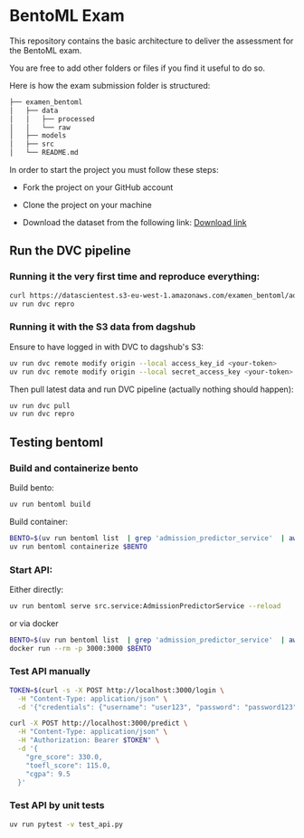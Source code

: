 # BentoML Exam

This repository contains the basic architecture to deliver the assessment for the BentoML exam.

You are free to add other folders or files if you find it useful to do so.

Here is how the exam submission folder is structured:

```bash       
├── examen_bentoml          
│   ├── data       
│   │   ├── processed      
│   │   └── raw           
│   ├── models      
│   ├── src       
│   └── README.md
```

In order to start the project you must follow these steps:

- Fork the project on your GitHub account

- Clone the project on your machine

- Download the dataset from the following link: [Download link](https://datascientest.s3-eu-west-1.amazonaws.com/examen_bentoml/admissions.csv)


## Run the DVC pipeline

### Running it the very first time and reproduce everything:

```bash
curl https://datascientest.s3-eu-west-1.amazonaws.com/examen_bentoml/admissions.csv -o data/raw/admission.csv
uv run dvc repro
```

### Running it with the S3 data from dagshub

Ensure to have logged in with DVC to dagshub's S3:

```bash
uv run dvc remote modify origin --local access_key_id <your-token>
uv run dvc remote modify origin --local secret_access_key <your-token>
```

Then pull latest data and run DVC pipeline (actually nothing should happen):

```bash
uv run dvc pull
uv run dvc repro
```

## Testing bentoml

### Build and containerize bento

Build bento:

```bash
uv run bentoml build
```

Build container:
```bash
BENTO=$(uv run bentoml list  | grep 'admission_predictor_service'  | awk '{print $1}')
uv run bentoml containerize $BENTO
```


### Start API:

Either directly:

```bash
uv run bentoml serve src.service:AdmissionPredictorService --reload
```

or via docker

```bash
BENTO=$(uv run bentoml list  | grep 'admission_predictor_service'  | awk '{print $1}')
docker run --rm -p 3000:3000 $BENTO
```

### Test API manually

```bash
TOKEN=$(curl -s -X POST http://localhost:3000/login \
  -H "Content-Type: application/json" \
  -d '{"credentials": {"username": "user123", "password": "password123"}}' | jq -r '.token')

curl -X POST http://localhost:3000/predict \
  -H "Content-Type: application/json" \
  -H "Authorization: Bearer $TOKEN" \
  -d '{
    "gre_score": 330.0,
    "toefl_score": 115.0,
    "cgpa": 9.5
  }'
```

### Test API by unit tests

```bash
uv run pytest -v test_api.py
```
